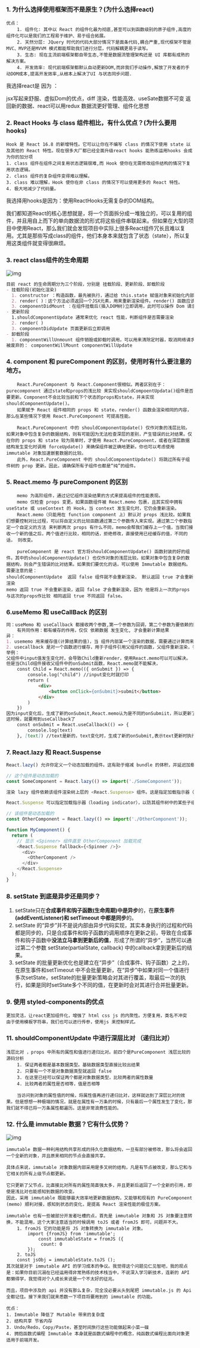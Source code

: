 ### 1.  为什么选择使用框架而不是原生？(为什么选择react)

```
优点：
	1. 组件化: 其中以 React 的组件化最为彻底,甚至可以到函数级别的原子组件,高度的组件化可以是我们的工程易于维护、易于组合拓展。
	2. 天然分层: JQuery 时代的代码大部分情况下是面条代码,耦合严重,现代框架不管是 MVC、MVP还是MVVM 模式都能帮助我们进行分层，代码解耦更易于读写。
	3. 生态: 现在主流前端框架都自带生态,不管是数据流管理架构还是 UI 库都有成熟的解决方案。
	4. 开发效率: 现代前端框架都默认自动更新DOM,而非我们手动操作,解放了开发者的手动DOM成本,提高开发效率,从根本上解决了UI 与状态同步问题.
```

我选择react是 因为 ：

jsx写起来舒服、虚拟Dom的优点，diff 渲染，性能高效、useSate数据不可变 返回新的数据、react可以用redux 数据流更好管理、组件化思想

### 2. React Hooks 与 class 组件相比，有什么优点？(为什么要用hooks)

```
Hook 是 React 16.8 的新增特性。它可以让你在不编写 class 的情况下使用 state 以及其他的 React 特性。现在很多大厂都已经全面升级react hooks 能熟练运用hooks 会成为你的加分项 
1. class 组件在组件之间复用状态逻辑很难,而 Hook 使你在无需修改组件结构的情况下复用状态逻辑。
2. class 组件的复杂组件变得难以理解。
3. class 难以理解，Hook 使你在非 class 的情况下可以使用更多的 React 特性。 
4. 极大地减少了代码量。
```

我选择用hooks是因为：使用ReactHooks无需复杂的DOM结构。

我们都知道React的核心思想就是，将一个页面拆分成一堆独立的，可以复用的组件，并且用自上而下的单向数据流的形式将这些组件串联起来。但如果在大型的项目中使用React，那么我们就会发现项目中实际上很多React组件冗长且难以复用。尤其是那些写成class的组件，他们本身本来就包含了状态（state），所以复用这类组件就变得很麻烦。

### 3. react  class组件的生命周期

![img](https://upload-images.jianshu.io/upload_images/9014816-37edd5c87c5bf503.png?imageMogr2/auto-orient/strip|imageView2/2/format/webp)

```markdown
目前 react 的生命周期分为三个阶段，分别是 挂载阶段、更新阶段、卸载阶段
- 挂载阶段(初始化渲染)
  1. constructor ：构造函数，最先被执行，通过给 this.state 赋值对象来初始化内部 state
  2. render( )：这个方法必须返回一个JSX元素，用来重新渲染组件。render() 函数应该为纯函数，这意味着在不修改组件 state 的情况下，每次调用时都返回相同的结果，render( )不直接与浏览器交互。
  3. componentDidMount ：在组件挂载后(插入DOM树)立即调用，此时可以操作 Dom 请求数据
- 更新阶段
  1.shouldComponentUpdate 通常来优化 react 性能，判断组件是否需要渲染
  2. render( )
  3. componentDidUpdate 页面更新后立即调用
- 卸载阶段
  1. componentWillUnmount 组件销毁或卸载时调用，可以用来清除定时器，取消网络请求等操作。
被废弃的： componentWillMount componentWillUpdate
```

### 4. component 和 pureComponent 的区别，使用时有什么要注意的地方。

```
	React.PureComponent 与 React.Component很相似。两者区别在于：purecomponent 通过state和props的浅比较 来实现shouldCompoentUpdata()组件是否要更新。Component不会比较当前和下个状态的props和state，并未实现 shouldComponentUpdate()。
	如果赋予 React 组件相同的 props 和 state，render() 函数会渲染相同的内容，那么在某些情况下使用 React.PureComponent 可提高性能。
```

```
	React.PureComponent 中的 shouldComponentUpdate() 仅作对象的浅层比较。如果对象中包含复杂的数据结构，则有可能因为无法检查深层的差别，产生错误的比对结果。仅在你的 props 和 state 较为简单时，才使用 React.PureComponent，或者在深层数据结构发生变化时调用 forceUpdate() 来确保组件被正确地更新。你也可以考虑使用 immutable 对象加速嵌套数据的比较。
	此外，React.PureComponent 中的 shouldComponentUpdate() 将跳过所有子组件树的 prop 更新。因此，请确保所有子组件也都是“纯”的组件。
```

### 5. React.memo 与 pureComponent 的区别

```
	memo 为高阶组件，通过记忆组件渲染结果的方式来提高组件的性能表现。
	memo 仅检查 props 变更。如果函数组件被 React.memo 包裹，且其实现中拥有 useState 或 useContext 的 Hook，当 context 发生变化时，它仍会重新渲染。
	React.memo（只能用在 function component 上）默认对 props 浅比较。如果我们想要控制对比过程，可以将自定义的比较函数通过第二个参数传入来实现。通过第二个参数指定一个自定义的方法 来判断两次 props 有什么不同，memo会帮我们缓存上一个值，当我们接收一个新的值之后，两个值进行比较，相同的话，拒绝修改，直接使用已经缓存的值，不同的话， 则改变。
	
	pureComponent 是 react 官方将shouldComponentUpdate() 函数封装的好的组件。其中的shouldComponentUpdate() 也仅作对象的浅层比较。如果对象中包含复杂的数据结构，则会产生错误的比对结果。如果我们要优化的话，可以使用 Immutable 数据结构。
需要注意的是：
shouldComponentUpdate  返回 false 组件就不会重新渲染， 默认返回 true 才会重新渲染
memo 返回 true 不会重新渲染，返回 false 才会重新渲染，因为 他是将上一次的props与这次的props作比较 相同返回 true 不同返回 false。
```

### 6.useMemo 和 useCallBack 的区别

```markdown
同：useMemo 和 useCallback 都接收两个参数,第一个参数为回调，第二个参数为要依赖的数据
	有共同作用：都有缓存的作用，仅仅 依赖数据 发生变化, 才会重新计算结果
异：
1. usememo 用来缓存值(计算结果的值)，当 组件内部某一个渲染的数据，需要通过计算而来，这个计算是依赖与特定的state、props数据，我们就用useMemo来缓存这个数据，让函数在依赖不改变的情况下，不对这个值进行重新计算。
2. usecallback 是对一个函数进行缓存，用于子组件引用父组件的函数，父组件重新渲染，子组件不会因为这个函数的变动重新渲染。和React.memo搭配使用
举例：
父组件中input值发生变化时，会导致Child重新render，使用React.memo可以可以解决。
但是当Child组件接收父组件中的onSubmit函数，React.memo就不能解决，
	const Child = React.memo(({ onSubmit }) => {
    	console.log("child") //input变化时就打印
    	return (
       	 	<div>
           		<button onClick={onSubmit}>submit</button>
        	</div>
    	)
	})
因为input变化后，生成了新的onSubmit,React.memo认为是不同的onSubmiit，所以更新了
这时候，就要用到useCallback了
  	const onSubmit = React.useCallback(() => {
        console.log(text)
    }, [text]) //text是新的，text变化时，生成了新的onSubmit,表示text更新时执行
```

### 7. React.lazy 和 React.Suspense

```javascript
React.lazy() 允许你定义一个动态加载的组件。这有助于缩减 bundle 的体积，并延迟加载在初次渲染时未用到的组件。

// 这个组件是动态加载的
const SomeComponent = React.lazy(() => import('./SomeComponent'));

渲染 lazy 组件依赖该组件渲染树上层的 <React.Suspense> 组件。这是指定加载指示器（loading indicator）的方式。
```

```javascript
React.Suspense 可以指定加载指示器（loading indicator），以防其组件树中的某些子组件尚未具备渲染条件。目前，懒加载组件是 <React.Suspense> 支持的唯一用例：

// 该组件是动态加载的
const OtherComponent = React.lazy(() => import('./OtherComponent'));

function MyComponent() {
  return (
    // 显示 <Spinner> 组件直至 OtherComponent 加载完成
    <React.Suspense fallback={<Spinner />}>
      <div>
        <OtherComponent />
      </div>
    </React.Suspense>
  );
}
```

### 8. setState 到底是异步还是同步？

1. setState只在**合成事件和钩子函数(生命周期)**中是**异步**的，在**原生事件(addEventListener)和 setTimeout **中都是**同步**的。
2. setState 的“异步”并不是说内部由异步代码实现，其实本身执行的过程和代码都是同步的，只是合成事件和钩子函数的调用顺序在更新之前，导致在合成事件和钩子函数中**没法立马拿到更新后的值**，形成了所谓的“异步”，当然可以通过第二个参数 setState(partialState, callback) 中的callback拿到更新后的结果。
3. setState 的批量更新优化也是建立在“异步”（合成事件、钩子函数）之上的，在原生事件和setTimeout 中不会批量更新，在“异步”中如果对同一个值进行多次setState，setState的批量更新策略会对其进行覆盖，取最后一次的执行，如果是同时setState多个不同的值，在更新时会对其进行合并批量更新。

### 9.  使用 styled-components的优点

```
更加灵活，让react更加组件化，增强了 html css js 的内聚性。方便复用，类名不冲突
由于使用模板字符串，我们也可以进行传参，使用js 来控制样式。
```

### 11. shouldComponentUpdate 中进行深层比对 （递归比对）

```
浅层比对 ，props 中所有的属性和值进行递归比对。前四个是PureComponent 浅层比较的源码分析
    1. 保证两者都是基本数据类型。基础数据类型直接比较出结果
    2. 只要有一个不是对象数据类型就返回 false
    3. 在这里已经可以保证两个都是对象数据类型，比较两者的属性数量		
    4. 比较两者的属性是否相等，值是否相等
    
    当访问到对象的属性值的时候，将属性值再进行递归比对，这样就达到了深层比对的效果。但是想想一种极端的情况，就是在属性有一万条的时候，只有最后一个属性发生了变化，那我们就不得已将一万条属性都遍历。这是非常浪费性能的。
```

### 12. 什么是 immutable 数据？它有什么优势？

![img](https://user-gold-cdn.xitu.io/2019/10/20/16de7a154c8b30b8?imageView2/0/w/1280/h/960/format/webp/ignore-error/1)

```
immutable 数据一种利用结构共享形成的持久化数据结构，一旦有部分被修改，那么将会返回一个全新的对象，并且原来相同的节点会直接共享。

具体点来说，immutable 对象数据内部采用是多叉树的结构，凡是有节点被改变，那么它和与它相关的所有上级节点都更新。

它只更新了父节点，比直接比对所有的属性简直强太多，并且更新后返回了一个全新的引用，即使是浅比对也能感知到数据的改变。
因此，采用 immutable 既能够最大效率地更新数据结构，又能够和现有的 PureComponent (memo) 顺利对接，感知到状态的变化，是提高 React 渲染性能的极佳方案。

immutable 也有一些被部分开发者吐槽的点，首先是 immutable 对象和 JS 对象要注意转换，不能混用，这个大家注意适当的时候调用 toJS 或者 fromJS 即可，问题并不大。
	1. fromJS 它的功能是将 JS 对象转换为 immutable 对象。
		import {fromJS} from 'immutable';
			const immutableState = fromJS ({
   			 count: 0
		});
	2. toJS
	const jsObj = immutableState.toJS ();
其次就是对于 immutable API 的学习成本的争议。我觉得这个问题见仁见智吧，我的观点是：如果你目前沉溺在已经运用得非常熟练的技术栈当中，不说深入学习新技术，连新的 API 都懒得学，我觉得对个人成长来说是一个不太好的征兆。

而且，项目中涉及的 api 并没有那么复杂，完全没必要从头到尾把 immutable.js 的 Api 全都记住。接下来我们就来悉数一下项目将要用到的 immutable 的功能。

优点：
1. Immutable 降低了 Mutable 带来的复杂度
2. 结构共享 节省内存
3. Undo/Redo，Copy/Paste，甚至时间旅行这些功能做起来小菜一碟
4. 拥抱函数式编程 Immutable 本身就是函数式编程中的概念，纯函数式编程比面向对象更适用于前端开发。
```

